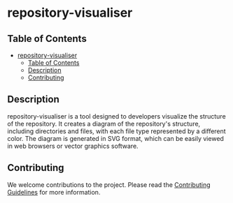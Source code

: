 # repository-visualiser

## Table of Contents

- [repository-visualiser](#repository-visualiser)
  - [Table of Contents](#table-of-contents)
  - [Description](#description)
  - [Contributing](#contributing)

## Description

repository-visualiser is a tool designed to developers visualize the structure of the repository. It creates a diagram of the repository's structure, including directories and files, with each file type represented by a different color. The diagram is generated in SVG format, which can be easily viewed in web browsers or vector graphics software.

## Contributing

We welcome contributions to the project. Please read the [Contributing Guidelines](docs/CONTRIBUTING.md) for more information.
